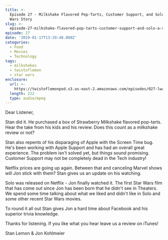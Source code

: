 ```yaml
---
title: >-
  Episode 27 - Milkshake Flavored Pop-Tarts, Customer Support, and Solo: A Star
  Wars Story
slug: >-
  episode-27-milkshake-flavored-pop-tarts-customer-support-and-solo-a-star-wars-story
episode: 27
date: '2019-01-17T13:39:48.000Z'
categories:
  - Food
  - Movies
  - Technology
tags:
  - milkshakes
  - twistoflemon
  - star wars
enclosure:
  url: >-
    https://twistoflemonpod.s3.us-east-2.amazonaws.com/episodes/027-lwatol-20190117.mp3
  length: 222
  type: audio/mpeg
---
```


Dear Listener,

Stan did it. He purchased a box of Strawberry Milkshake flavored pop-tarts. Hear the take from his kids and his review. Does this count as a milkshake review or not?

Stan also repents of his disparaging of Apple with the Screen Time bug. He's been working with Apple Support and has had an overall great experience. The problem isn't solved yet, but things sound promising. Customer Support may not be completely dead in the Tech industry!

Netflix prices are going up again. Between that and canceling Marvel shows will Jon stick with them? Stan gives us an update on his watching.

Solo was released on Netflix - Jon finally watched it. The first Star Wars film that has come out since Jon has been born that he didn't see in Theaters. We spend some time talking about what we liked and didn't like in Solo and some other recent Star Wars movies.

To round it all out Stan gives Jon a hard time about Facebook and his superior trivia knowledge.

Thanks for listening. If you like what you hear leave us a review on iTunes!

Stan Lemon & Jon Kohlmeier

